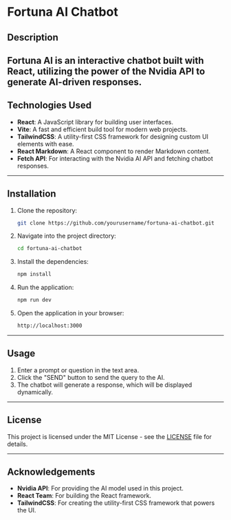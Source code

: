 # **Fortuna AI Chatbot**

## **Description**

Fortuna AI is an interactive chatbot built with React, utilizing the power of the Nvidia API to generate AI-driven responses.
---

## **Technologies Used**

- **React**: A JavaScript library for building user interfaces.
- **Vite**: A fast and efficient build tool for modern web projects.
- **TailwindCSS**: A utility-first CSS framework for designing custom UI elements with ease.
- **React Markdown**: A React component to render Markdown content.
- **Fetch API**: For interacting with the Nvidia AI API and fetching chatbot responses.

---

## **Installation**

1. Clone the repository:

   ```bash
   git clone https://github.com/yourusername/fortuna-ai-chatbot.git
   ```

2. Navigate into the project directory:

   ```bash
   cd fortuna-ai-chatbot
   ```

3. Install the dependencies:

   ```bash
   npm install
   ```

4. Run the application:

   ```bash
   npm run dev
   ```

5. Open the application in your browser:
   ```bash
   http://localhost:3000
   ```

---

## **Usage**

1. Enter a prompt or question in the text area.
2. Click the "SEND" button to send the query to the AI.
3. The chatbot will generate a response, which will be displayed dynamically.

---

## **License**

This project is licensed under the MIT License - see the [LICENSE](LICENSE) file for details.

---

## **Acknowledgements**

- **Nvidia API**: For providing the AI model used in this project.
- **React Team**: For building the React framework.
- **TailwindCSS**: For creating the utility-first CSS framework that powers the UI.

